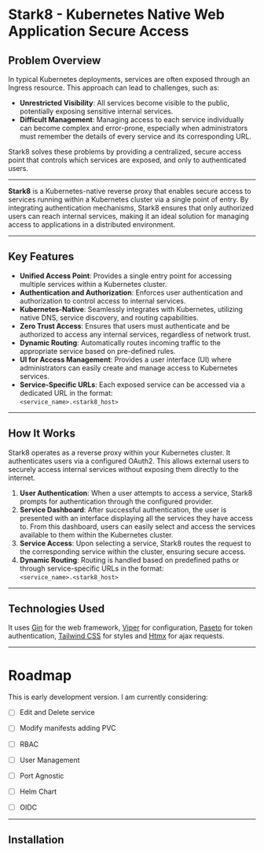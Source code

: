 # Stark8 - Kubernetes Native Web Application Secure Access


## Problem Overview

In typical Kubernetes deployments, services are often exposed through an Ingress resource. This approach can lead to challenges, such as:

- **Unrestricted Visibility**: All services become visible to the public, potentially exposing sensitive internal services.
- **Difficult Management**: Managing access to each service individually can become complex and error-prone, especially when administrators must remember the details of every service and its corresponding URL.

Stark8 solves these problems by providing a centralized, secure access point that controls which services are exposed, and only to authenticated users.

---
**Stark8** is a Kubernetes-native reverse proxy that enables secure access to services running within a Kubernetes cluster via a single point of entry. By integrating authentication mechanisms, Stark8 ensures that only authorized users can reach internal services, making it an ideal solution for managing access to applications in a distributed environment.

---

## Key Features

- **Unified Access Point**: Provides a single entry point for accessing multiple services within a Kubernetes cluster.
- **Authentication and Authorization**: Enforces user authentication and authorization to control access to internal services.
- **Kubernetes-Native**: Seamlessly integrates with Kubernetes, utilizing native DNS, service discovery, and routing capabilities.
- **Zero Trust Access**: Ensures that users must authenticate and be authorized to access any internal services, regardless of network trust.
- **Dynamic Routing**: Automatically routes incoming traffic to the appropriate service based on pre-defined rules.
- **UI for Access Management**: Provides a user interface (UI) where administrators can easily create and manage access to Kubernetes services.
- **Service-Specific URLs**: Each exposed service can be accessed via a dedicated URL in the format:  
  `<service_name>.<stark8_host>`

---

## How It Works

Stark8 operates as a reverse proxy within your Kubernetes cluster. It authenticates users via a configured OAuth2. This allows external users to securely access internal services without exposing them directly to the internet.

1. **User Authentication**: When a user attempts to access a service, Stark8 prompts for authentication through the configured provider.
2. **Service Dashboard**: After successful authentication, the user is presented with an interface displaying all the services they have access to. From this dashboard, users can easily select and access the services available to them within the Kubernetes cluster.
3. **Service Access**: Upon selecting a service, Stark8 routes the request to the corresponding service within the cluster, ensuring secure access.
4. **Dynamic Routing**: Routing is handled based on predefined paths or through service-specific URLs in the format:  
   `<service_name>.<stark8_host>`


---

## Technologies Used

It uses [Gin](https://github.com/gin-gonic/gin) for the web framework, [Viper](https://github.com/spf13/viper) for configuration, [Paseto](https://github.com/o1egl/paseto) for token authentication, [Tailwind CSS](https://tailwindcss.com/) for styles and [Htmx](https://htmx.org/) for ajax requests.


---

# Roadmap

This is early development version. I am currently considering:

- [ ] Edit and Delete service
- [ ] Modify manifests adding PVC
- [ ] RBAC
- [ ] User Management
- [ ] Port Agnostic
- [ ] Helm Chart
- [ ] OIDC


---
## Installation
